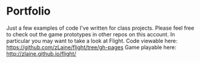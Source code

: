 # Portfolio
Just a few examples of code I've written for class projects.  Please feel free to check out the game prototypes in other repos on this account.  In particular you may want to take a look at Flight. Code viewable here: https://github.com/zLaine/flight/tree/gh-pages  Game playable here: http://zlaine.github.io/flight/
